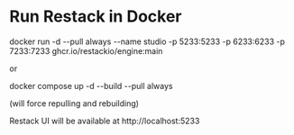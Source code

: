 # Run Restack in Docker

docker run -d --pull always --name studio -p 5233:5233 -p 6233:6233 -p 7233:7233 ghcr.io/restackio/engine:main

or

docker compose up -d --build --pull always

(will force repulling and rebuilding)

Restack UI will be available at http://localhost:5233
